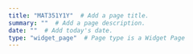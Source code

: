 ```yaml
---
title: "MAT351Y1Y"  # Add a page title.
summary: ""  # Add a page description.
date: ""  # Add today's date.
type: "widget_page"  # Page type is a Widget Page
---
```

